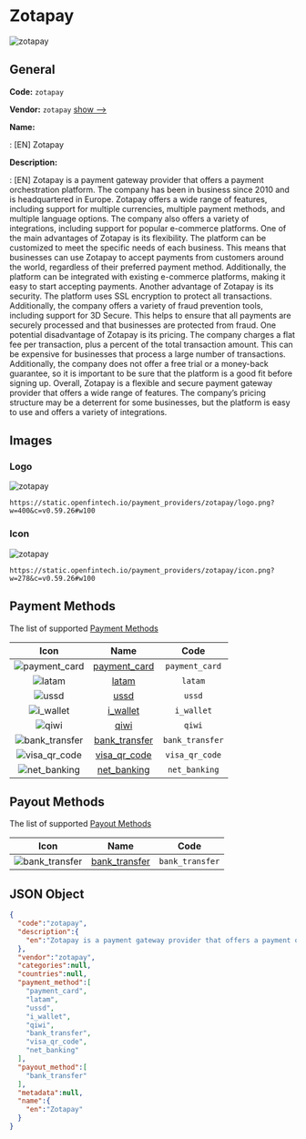 
# Zotapay 
![zotapay](https://static.openfintech.io/payment_providers/zotapay/logo.png?w=400&c=v0.59.26#w100)  

## General 
 
**Code:** `zotapay` 
 
**Vendor:** `zotapay` [show -->](/vendors/zotapay/) 
 
**Name:** 
 
:	[EN] Zotapay 
 
**Description:** 
 
: [EN] Zotapay is a payment gateway provider that offers a payment orchestration platform. The company has been in business since 2010 and is headquartered in Europe. Zotapay offers a wide range of features, including support for multiple currencies, multiple payment methods, and multiple language options. The company also offers a variety of integrations, including support for popular e-commerce platforms. One of the main advantages of Zotapay is its flexibility. The platform can be customized to meet the specific needs of each business. This means that businesses can use Zotapay to accept payments from customers around the world, regardless of their preferred payment method. Additionally, the platform can be integrated with existing e-commerce platforms, making it easy to start accepting payments. Another advantage of Zotapay is its security. The platform uses SSL encryption to protect all transactions. Additionally, the company offers a variety of fraud prevention tools, including support for 3D Secure. This helps to ensure that all payments are securely processed and that businesses are protected from fraud. One potential disadvantage of Zotapay is its pricing. The company charges a flat fee per transaction, plus a percent of the total transaction amount. This can be expensive for businesses that process a large number of transactions. Additionally, the company does not offer a free trial or a money-back guarantee, so it is important to be sure that the platform is a good fit before signing up. Overall, Zotapay is a flexible and secure payment gateway provider that offers a wide range of features. The company’s pricing structure may be a deterrent for some businesses, but the platform is easy to use and offers a variety of integrations. 
 

## Images 

### Logo 
 
![zotapay](https://static.openfintech.io/payment_providers/zotapay/logo.png?w=400&c=v0.59.26#w100)  

```
https://static.openfintech.io/payment_providers/zotapay/logo.png?w=400&c=v0.59.26#w100
```  

### Icon 
 
![zotapay](https://static.openfintech.io/payment_providers/zotapay/icon.png?w=278&c=v0.59.26#w100)  

```
https://static.openfintech.io/payment_providers/zotapay/icon.png?w=278&c=v0.59.26#w100
```  

## Payment Methods 
 
The list of supported [Payment Methods](/payment-methods/) 

|Icon|Name|Code| 
|:---:|:---:|:---:| 
|![payment_card](https://static.openfintech.io/payment_methods/payment_card/icon.svg?w=278&c=v0.59.26#w100) |[payment_card](/payment-methods/payment_card/)|`payment_card`| 
|![latam](https://static.openfintech.io/payment_methods/latam/icon.svg?w=278&c=v0.59.26#w100) |[latam](/payment-methods/latam/)|`latam`| 
|![ussd](https://static.openfintech.io/payment_methods/ussd/icon.svg?w=278&c=v0.59.26#w100) |[ussd](/payment-methods/ussd/)|`ussd`| 
|![i_wallet](https://static.openfintech.io/payment_methods/i_wallet/icon.svg?w=278&c=v0.59.26#w100) |[i_wallet](/payment-methods/i_wallet/)|`i_wallet`| 
|![qiwi](https://static.openfintech.io/payment_methods/qiwi/icon.svg?w=278&c=v0.59.26#w100) |[qiwi](/payment-methods/qiwi/)|`qiwi`| 
|![bank_transfer](https://static.openfintech.io/payment_methods/bank_transfer/icon.svg?w=278&c=v0.59.26#w100) |[bank_transfer](/payment-methods/bank_transfer/)|`bank_transfer`| 
|![visa_qr_code](https://static.openfintech.io/payment_methods/visa_qr_code/icon.svg?w=278&c=v0.59.26#w100) |[visa_qr_code](/payment-methods/visa_qr_code/)|`visa_qr_code`| 
|![net_banking](https://static.openfintech.io/payment_methods/net_banking/icon.svg?w=278&c=v0.59.26#w100) |[net_banking](/payment-methods/net_banking/)|`net_banking`| 
 

## Payout Methods 
 
The list of supported [Payout Methods](/payout-methods/) 

|Icon|Name|Code| 
|:---:|:---:|:---:| 
|![bank_transfer](https://static.openfintech.io/payout_methods/bank_transfer/icon.svg?w=278&c=v0.59.26#w40) |[bank_transfer](payout-methodsbank_transfer/)|`bank_transfer`| 
 

## JSON Object 

```json
{
  "code":"zotapay",
  "description":{
    "en":"Zotapay is a payment gateway provider that offers a payment orchestration platform. The company has been in business since 2010 and is headquartered in Europe. Zotapay offers a wide range of features, including support for multiple currencies, multiple payment methods, and multiple language options. The company also offers a variety of integrations, including support for popular e-commerce platforms. One of the main advantages of Zotapay is its flexibility. The platform can be customized to meet the specific needs of each business. This means that businesses can use Zotapay to accept payments from customers around the world, regardless of their preferred payment method. Additionally, the platform can be integrated with existing e-commerce platforms, making it easy to start accepting payments. Another advantage of Zotapay is its security. The platform uses SSL encryption to protect all transactions. Additionally, the company offers a variety of fraud prevention tools, including support for 3D Secure. This helps to ensure that all payments are securely processed and that businesses are protected from fraud. One potential disadvantage of Zotapay is its pricing. The company charges a flat fee per transaction, plus a percent of the total transaction amount. This can be expensive for businesses that process a large number of transactions. Additionally, the company does not offer a free trial or a money-back guarantee, so it is important to be sure that the platform is a good fit before signing up. Overall, Zotapay is a flexible and secure payment gateway provider that offers a wide range of features. The company\u2019s pricing structure may be a deterrent for some businesses, but the platform is easy to use and offers a variety of integrations."
  },
  "vendor":"zotapay",
  "categories":null,
  "countries":null,
  "payment_method":[
    "payment_card",
    "latam",
    "ussd",
    "i_wallet",
    "qiwi",
    "bank_transfer",
    "visa_qr_code",
    "net_banking"
  ],
  "payout_method":[
    "bank_transfer"
  ],
  "metadata":null,
  "name":{
    "en":"Zotapay"
  }
}
```  
